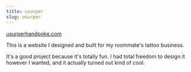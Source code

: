 ```yaml
---
title: usurper
slug: usurper
---
```


[usurperhandpoke.com](http://usurperhandpoke.com/)

This is a website I designed and built for my roommate's tattoo business.

It's a good project because it's totally fun. I had total freedom to design it however I wanted, and it actually turned out kind of cool.
